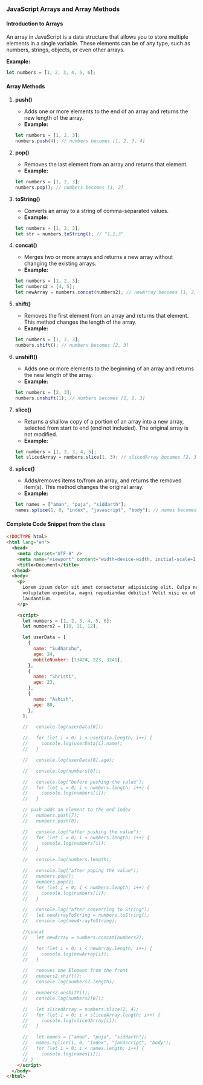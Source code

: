 ### JavaScript Arrays and Array Methods

#### Introduction to Arrays
An array in JavaScript is a data structure that allows you to store multiple elements in a single variable. These elements can be of any type, such as numbers, strings, objects, or even other arrays.

**Example:**
```javascript
let numbers = [1, 2, 3, 4, 5, 6];
```

#### Array Methods

1. **push()**
   - Adds one or more elements to the end of an array and returns the new length of the array.
   - **Example:**
   ```javascript
   let numbers = [1, 2, 3];
   numbers.push(4); // numbers becomes [1, 2, 3, 4]
   ```

2. **pop()**
   - Removes the last element from an array and returns that element.
   - **Example:**
   ```javascript
   let numbers = [1, 2, 3];
   numbers.pop(); // numbers becomes [1, 2]
   ```

3. **toString()**
   - Converts an array to a string of comma-separated values.
   - **Example:**
   ```javascript
   let numbers = [1, 2, 3];
   let str = numbers.toString(); // "1,2,3"
   ```

4. **concat()**
   - Merges two or more arrays and returns a new array without changing the existing arrays.
   - **Example:**
   ```javascript
   let numbers = [1, 2, 3];
   let numbers2 = [4, 5];
   let newArray = numbers.concat(numbers2); // newArray becomes [1, 2, 3, 4, 5]
   ```

5. **shift()**
   - Removes the first element from an array and returns that element. This method changes the length of the array.
   - **Example:**
   ```javascript
   let numbers = [1, 2, 3];
   numbers.shift(); // numbers becomes [2, 3]
   ```

6. **unshift()**
   - Adds one or more elements to the beginning of an array and returns the new length of the array.
   - **Example:**
   ```javascript
   let numbers = [2, 3];
   numbers.unshift(1); // numbers becomes [1, 2, 3]
   ```

7. **slice()**
   - Returns a shallow copy of a portion of an array into a new array, selected from start to end (end not included). The original array is not modified.
   - **Example:**
   ```javascript
   let numbers = [1, 2, 3, 4, 5];
   let slicedArray = numbers.slice(1, 3); // slicedArray becomes [2, 3]
   ```

8. **splice()**
   - Adds/removes items to/from an array, and returns the removed item(s). This method changes the original array.
   - **Example:**
   ```javascript
   let names = ["aman", "puja", "siddarth"];
   names.splice(1, 0, "index", "javascript", "body"); // names becomes ["aman", "index", "javascript", "body", "puja", "siddarth"]
   ```

#### Complete Code Snippet from the class
```html
<!DOCTYPE html>
<html lang="en">
  <head>
    <meta charset="UTF-8" />
    <meta name="viewport" content="width=device-width, initial-scale=1.0" />
    <title>Document</title>
  </head>
  <body>
    <p>
      Lorem ipsum dolor sit amet consectetur adipisicing elit. Culpa nemo
      voluptatem expedita, magni repudiandae debitis! Velit nisi ex ut
      laudantium.
    </p>

    <script>
      let numbers = [1, 2, 3, 4, 5, 6];
      let numbers2 = [10, 11, 12];

      let userData = [
        {
          name: "Sudhanshu",
          age: 24,
          mobileNumber: [13424, 223, 3241],
        },
        {
          name: "Shristi",
          age: 23,
        },
        {
          name: "Ashish",
          age: 80,
        },
      ];

      //   console.log(userData[0]);

      //   for (let i = 0; i < userData.length; i++) {
      //     console.log(userData[i].name);
      //   }

      //   console.log(userData[0].age);

      //   console.log(numbers[0]);

      //   console.log("before pushing the value");
      //   for (let i = 0; i < numbers.length; i++) {
      //     console.log(numbers[i]);
      //   }

      // push adds an element to the end index
      //   numbers.push(7);
      //   numbers.push(8);

      //   console.log("after pushing the value");
      //   for (let i = 0; i < numbers.length; i++) {
      //     console.log(numbers[i]);
      //   }

      //   console.log(numbers.length);

      //   console.log("after poping the value");
      //   numbers.pop();
      //   numbers.pop();
      //   for (let i = 0; i < numbers.length; i++) {
      //     console.log(numbers[i]);
      //   }

      //   console.log("after converting to String");
      //   let newArrayToString = numbers.toString();
      //   console.log(newArrayToString);

      //concat
      //   let newArray = numbers.concat(numbers2);

      //   for (let i = 0; i < newArray.length; i++) {
      //     console.log(newArray[i]);
      //   }

      //   removes one Element from the front
      //   numbers2.shift();
      //   console.log(numbers2.length);

      //   numbers2.unshift(1);
      //   console.log(numbers2[0]);

      //   let slicedArray = numbers.slice(2, 4);
      //   for (let i = 0; i < slicedArray.length; i++) {
      //     console.log(slicedArray[i]);
      //   }

      //   let names = ["aman", "puja", "siddarth"];
      //   names.splice(1, 0, "index", "javascript", "body");
      //   for (let i = 0; i < names.length; i++) {
      //     console.log(names[i]);
      // }
    </script>
  </body>
</html>
```
